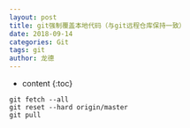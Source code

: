 ```yaml
---
layout: post
title: git强制覆盖本地代码（与git远程仓库保持一致）
date: 2018-09-14
categories: Git
tags: git
author: 龙德
---
```


* content
{:toc}

```
git fetch --all
git reset --hard origin/master
git pull
```